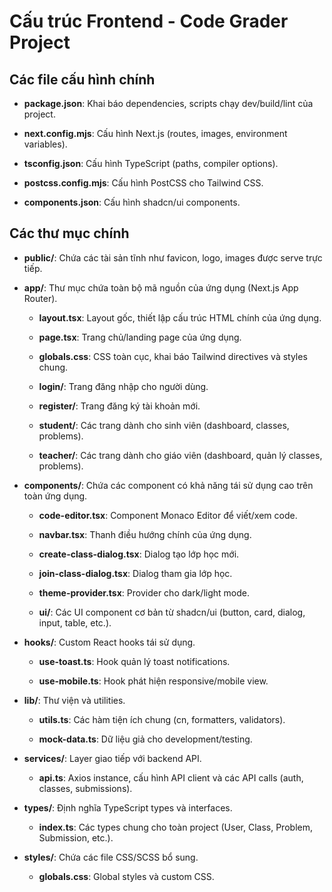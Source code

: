 # Cấu trúc Frontend - Code Grader Project

## Các file cấu hình chính

- **package.json**: Khai báo dependencies, scripts chạy dev/build/lint của project.

- **next.config.mjs**: Cấu hình Next.js (routes, images, environment variables).

- **tsconfig.json**: Cấu hình TypeScript (paths, compiler options).

- **postcss.config.mjs**: Cấu hình PostCSS cho Tailwind CSS.

- **components.json**: Cấu hình shadcn/ui components.

## Các thư mục chính

- **public/**: Chứa các tài sản tĩnh như favicon, logo, images được serve trực tiếp.

- **app/**: Thư mục chứa toàn bộ mã nguồn của ứng dụng (Next.js App Router).

  - **layout.tsx**: Layout gốc, thiết lập cấu trúc HTML chính của ứng dụng.
  
  - **page.tsx**: Trang chủ/landing page của ứng dụng.
  
  - **globals.css**: CSS toàn cục, khai báo Tailwind directives và styles chung.
  
  - **login/**: Trang đăng nhập cho người dùng.
  
  - **register/**: Trang đăng ký tài khoản mới.
  
  - **student/**: Các trang dành cho sinh viên (dashboard, classes, problems).
  
  - **teacher/**: Các trang dành cho giáo viên (dashboard, quản lý classes, problems).

- **components/**: Chứa các component có khả năng tái sử dụng cao trên toàn ứng dụng.

  - **code-editor.tsx**: Component Monaco Editor để viết/xem code.
  
  - **navbar.tsx**: Thanh điều hướng chính của ứng dụng.
  
  - **create-class-dialog.tsx**: Dialog tạo lớp học mới.
  
  - **join-class-dialog.tsx**: Dialog tham gia lớp học.
  
  - **theme-provider.tsx**: Provider cho dark/light mode.
  
  - **ui/**: Các UI component cơ bản từ shadcn/ui (button, card, dialog, input, table, etc.).

- **hooks/**: Custom React hooks tái sử dụng.

  - **use-toast.ts**: Hook quản lý toast notifications.
  
  - **use-mobile.ts**: Hook phát hiện responsive/mobile view.

- **lib/**: Thư viện và utilities.

  - **utils.ts**: Các hàm tiện ích chung (cn, formatters, validators).
  
  - **mock-data.ts**: Dữ liệu giả cho development/testing.

- **services/**: Layer giao tiếp với backend API.

  - **api.ts**: Axios instance, cấu hình API client và các API calls (auth, classes, submissions).

- **types/**: Định nghĩa TypeScript types và interfaces.

  - **index.ts**: Các types chung cho toàn project (User, Class, Problem, Submission, etc.).

- **styles/**: Chứa các file CSS/SCSS bổ sung.

  - **globals.css**: Global styles và custom CSS.
